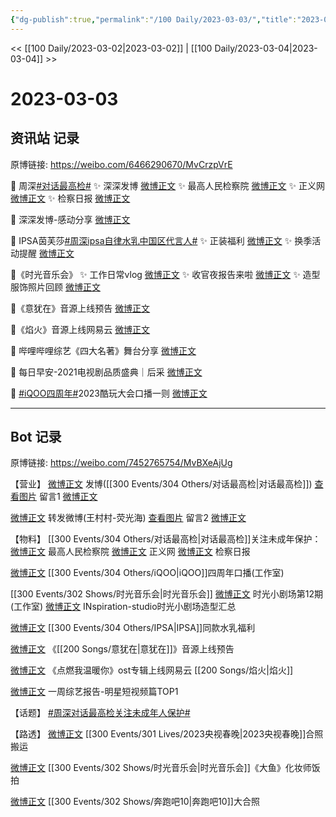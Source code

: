 ```yaml
---
{"dg-publish":true,"permalink":"/100 Daily/2023-03-03/","title":"2023-03-03","created":"2023-03-04T11:52:24.000+08:00","updated":"2023-04-11T14:46:32.000+08:00"}
---
```



<< [[100 Daily/2023-03-02\|2023-03-02]] | [[100 Daily/2023-03-04\|2023-03-04]] >>

# 2023-03-03

## 资讯站 记录

原博链接: https://weibo.com/6466290670/MvCrzpVrE

💫 周深[#对话最高检#](https://s.weibo.com/weibo?q=%23%E5%AF%B9%E8%AF%9D%E6%9C%80%E9%AB%98%E6%A3%80%23)
✨ 深深发博 [微博正文](https://m.weibo.cn/6466290670/4875182383039475)
✨ 最高人民检察院 [微博正文](https://m.weibo.cn/6466290670/4875186719694077)
✨ 正义网 [微博正文](https://m.weibo.cn/6466290670/4875236270672893)
✨ 检察日报 [微博正文](https://m.weibo.cn/6466290670/4875236371336423)

💫 深深发博-感动分享 [微博正文](https://m.weibo.cn/6466290670/4875201155962038)

💫 IPSA茵芙莎[#周深ipsa自律水乳中国区代言人#](https://s.weibo.com/weibo?q=%23%E5%91%A8%E6%B7%B1ipsa%E8%87%AA%E5%BE%8B%E6%B0%B4%E4%B9%B3%E4%B8%AD%E5%9B%BD%E5%8C%BA%E4%BB%A3%E8%A8%80%E4%BA%BA%23)
✨ 正装福利 [微博正文](https://m.weibo.cn/6466290670/4875236933635373)
✨ 换季活动提醒 [微博正文](https://m.weibo.cn/6466290670/4875150916325912)

💫《时光音乐会》
✨ 工作日常vlog [微博正文](https://m.weibo.cn/6466290670/4875303841956821)
✨ 收官夜报告来啦 [微博正文](https://m.weibo.cn/6466290670/4875304474511855)
✨ 造型服饰照片回顾 [微博正文](https://m.weibo.cn/6466290670/4875336221729545)

💫《意犹在》音源上线预告 [微博正文](https://m.weibo.cn/6466290670/4875236628236248)

💫《焰火》音源上线网易云 [微博正文](https://m.weibo.cn/6466290670/4875150640809329)

💫 哔哩哔哩综艺《四大名著》舞台分享
[微博正文](https://m.weibo.cn/6466290670/4875200359564526)

💫 每日早安-2021电视剧品质盛典｜后采
[微博正文](https://m.weibo.cn/6466290670/4875115818385684)

💫 [#iQOO四周年#](https://s.weibo.com/weibo?q=%23iQOO%E5%9B%9B%E5%91%A8%E5%B9%B4%23)2023酷玩大会口播一则
[微博正文](https://m.weibo.cn/6466290670/4875149457755961)

---
## Bot 记录

原博链接: https://weibo.com/7452765754/MvBXeAjUg

【营业】
[微博正文](https://weibo.com/1736988591/4875176208500139) 发博([[300 Events/304 Others/对话最高检\|对话最高检]])
[查看图片](https://wx4.sinaimg.cn/large/0088n2Pggy1hbn29cp1j9j30yi078t93.jpg) 留言1 [微博正文](https://weibo.com/1736988591/4874783517050222)

[微博正文](https://weibo.com/1736988591/4875199494755346) 转发微博(王村村-荧光海)
[查看图片](https://wx1.sinaimg.cn/large/0088n2Pggy1hbn29wmkguj30yi0ghq44.jpg) 留言2 [微博正文](https://weibo.com/1895761874/4874874029873154)

【物料】
[[300 Events/304 Others/对话最高检\|对话最高检]]关注未成年保护：
[微博正文](https://m.weibo.cn/5053469079/4875183170523296) 最高人民检察院
[微博正文](https://weibo.com/1896650227/4875225886622504) 正义网
[微博正文](https://weibo.com/3183107112/4875226116523372) 检察日报

[微博正文](https://weibo.com/7478855230/4875145937945316) [[300 Events/304 Others/iQOO\|iQOO]]四周年口播(工作室)

[[300 Events/302 Shows/时光音乐会\|时光音乐会]]
[微博正文](https://weibo.com/7478855230/4875302327030175) 时光小剧场第12期(工作室)
[微博正文](https://weibo.com/7710473200/4875332609642981) INspiration-studio时光小剧场造型汇总

[微博正文](https://weibo.com/1851789841/4875145812119393) [[300 Events/304 Others/IPSA\|IPSA]]同款水乳福利

[微博正文](https://weibo.com/5248300719/4875232639191743) 《[[200 Songs/意犹在\|意犹在]]》音源上线预告

[微博正文](https://weibo.com/1721030997/4874949544641971) 《点燃我温暖你》ost专辑上线网易云 [[200 Songs/焰火\|焰火]]

[微博正文](https://weibo.com/2110705772/4875221317718149) 一周综艺报告-明星短视频篇TOP1

【话题】
[#周深对话最高检关注未成年人保护#](https://s.weibo.com/weibo?q=%23%E5%91%A8%E6%B7%B1%E5%AF%B9%E8%AF%9D%E6%9C%80%E9%AB%98%E6%A3%80%E5%85%B3%E6%B3%A8%E6%9C%AA%E6%88%90%E5%B9%B4%E4%BA%BA%E4%BF%9D%E6%8A%A4%23)

【路透】
[微博正文](https://weibo.com/7633014126/4874995420891072) [[300 Events/301 Lives/2023央视春晚\|2023央视春晚]]合照搬运

[微博正文](https://weibo.com/7495641082/4874991277969291) [[300 Events/302 Shows/时光音乐会\|时光音乐会]]《大鱼》化妆师饭拍

[微博正文](https://weibo.com/7495641082/4875162632327295) [[300 Events/302 Shows/奔跑吧10\|奔跑吧10]]大合照
